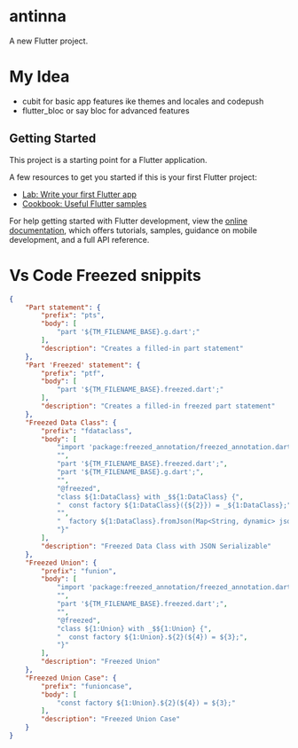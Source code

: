 # antinna

A new Flutter project.
# My Idea 
* cubit for basic app features ike themes and locales and codepush
* flutter_bloc or say bloc for advanced features

## Getting Started

This project is a starting point for a Flutter application.

A few resources to get you started if this is your first Flutter project:

- [Lab: Write your first Flutter app](https://docs.flutter.dev/get-started/codelab)
- [Cookbook: Useful Flutter samples](https://docs.flutter.dev/cookbook)

For help getting started with Flutter development, view the
[online documentation](https://docs.flutter.dev/), which offers tutorials,
samples, guidance on mobile development, and a full API reference.

# Vs Code Freezed snippits <TAB>

```json
{
	"Part statement": {
		"prefix": "pts",
		"body": [
			"part '${TM_FILENAME_BASE}.g.dart';"
		],
		"description": "Creates a filled-in part statement"
	},
	"Part 'Freezed' statement": {
		"prefix": "ptf",
		"body": [
			"part '${TM_FILENAME_BASE}.freezed.dart';"
		],
		"description": "Creates a filled-in freezed part statement"
	},
	"Freezed Data Class": {
		"prefix": "fdataclass",
		"body": [
			"import 'package:freezed_annotation/freezed_annotation.dart';",
			"",
			"part '${TM_FILENAME_BASE}.freezed.dart';",
			"part '${TM_FILENAME_BASE}.g.dart';",
			"",
			"@freezed",
			"class ${1:DataClass} with _$${1:DataClass} {",
			"  const factory ${1:DataClass}({${2}}) = _${1:DataClass};",
			"",
			"  factory ${1:DataClass}.fromJson(Map<String, dynamic> json) => _$${1:DataClass}FromJson(json);",
			"}"
		],
		"description": "Freezed Data Class with JSON Serializable"
	},
	"Freezed Union": {
		"prefix": "funion",
		"body": [
			"import 'package:freezed_annotation/freezed_annotation.dart';",
			"",
			"part '${TM_FILENAME_BASE}.freezed.dart';",
			"",
			"@freezed",
			"class ${1:Union} with _$${1:Union} {",
			"  const factory ${1:Union}.${2}(${4}) = ${3};",
			"}"
		],
		"description": "Freezed Union"
	},
	"Freezed Union Case": {
		"prefix": "funioncase",
		"body": [
			"const factory ${1:Union}.${2}(${4}) = ${3};"
		],
		"description": "Freezed Union Case"
	}
}
```
